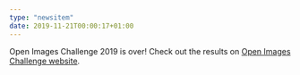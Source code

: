 ```yaml
---
type: "newsitem"
date: 2019-11-21T00:00:17+01:00
---
```

Open Images Challenge 2019 is over! Check out the results on <a href="https://storage.googleapis.com/openimages/web/challenge2019.html">Open Images Challenge website</a>.
